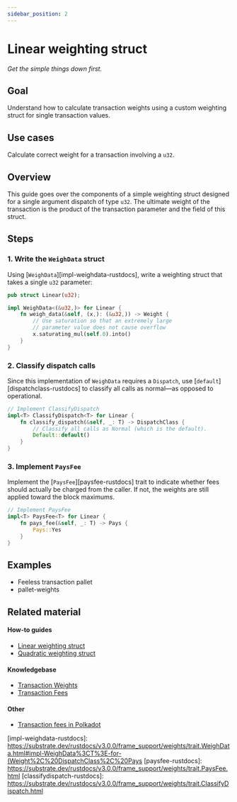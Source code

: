 ```yaml
---
sidebar_position: 2
---
```


# Linear weighting struct

_Get the simple things down first._

## Goal

Understand how to calculate transaction weights using a custom weighting struct for single transaction values.

## Use cases

Calculate correct weight for a transaction involving a `u32`.

## Overview
This guide goes over the components of a simple weighting struct designed for a single argument dispatch of type `u32`. 
The ultimate weight of the transaction is the product of the transaction parameter and the field of this struct. 
## Steps

### 1. Write the `WeighData` struct

Using [`WeighData`][impl-weighdata-rustdocs], write a weighting struct that takes a single `u32` parameter:

```rust
pub struct Linear(u32);

impl WeighData<(&u32,)> for Linear {
	fn weigh_data(&self, (x,): (&u32,)) -> Weight {
		// Use saturation so that an extremely large 
		// parameter value does not cause overflow
		x.saturating_mul(self.0).into()
	}
}
```

### 2. Classify dispatch calls

Since this implementation of `WeighData` requires a `Dispatch`, use [`default`][dispatchclass-rustdocs] to classify all calls as normal&mdash;as opposed to operational.

```rust
// Implement ClassifyDispatch
impl<T> ClassifyDispatch<T> for Linear {
	fn classify_dispatch(&self, _: T) -> DispatchClass {
		// Classify all calls as Normal (which is the default).
		Default::default()
	}
}
```

### 3. Implement `PaysFee`

Implement the [`PaysFee`][paysfee-rustdocs] trait to indicate whether fees should actually be charged from the caller. If not, the weights are still applied toward the block maximums.

```rust
// Implement PaysFee
impl<T> PaysFee<T> for Linear {
	fn pays_fee(&self, _: T) -> Pays {
		Pays::Yes
	}
}
```

## Examples

- Feeless transaction pallet
- pallet-weights

## Related material
#### How-to guides
- [Linear weighting struct](./linear-weight-struct)
- [Quadratic weighting struct](../300/quadratic-weight-struct)

#### Knowledgebase
- [Transaction Weights](https://substrate.dev/docs/en/knowledgebase/learn-substrate/weight)
- [Transaction Fees](https://substrate.dev/docs/en/knowledgebase/runtime/fees)

#### Other
- [Transaction fees in Polkadot](https://wiki.polkadot.network/docs/en/learn-transaction-fees)

[impl-weighdata-rustdocs]: https://substrate.dev/rustdocs/v3.0.0/frame_support/weights/trait.WeighData.html#impl-WeighData%3CT%3E-for-(Weight%2C%20DispatchClass%2C%20Pays
[paysfee-rustdocs]: https://substrate.dev/rustdocs/v3.0.0/frame_support/weights/trait.PaysFee.html 
[classifydispatch-rustdocs]: https://substrate.dev/rustdocs/v3.0.0/frame_support/weights/trait.ClassifyDispatch.html 